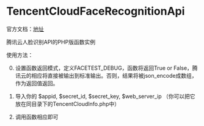 # TencentCloudFaceRecognitionApi

官方文档：[地址](https://cloud.tencent.com/document/product/641/14349 "腾讯云人脸识别API")

腾讯云人脸识别API的PHP版函数实例

使用方法：

0. 设置函数返回模式，定义FACETEST_DEBUG，函数将返回True or False，腾讯云的相应将直接被输出到标准输出。否则，结果将被json_encode成数组，作为返回值返回。

1. 导入你的 $appid, $secret_id, $secret_key, $web_server_ip （你可以把它放在同目录下的TencentCloudInfo.php中）

2. 调用函数相应即可
